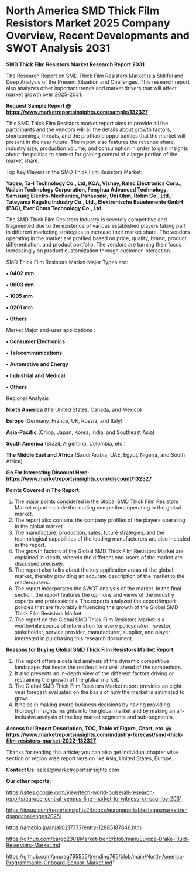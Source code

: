 # North America SMD Thick Film Resistors Market 2025 Company Overview, Recent Developments and SWOT Analysis 2031

<strong>SMD Thick Film Resistors Market Research Report 2031</strong>

The Research Report on SMD Thick Film Resistors Market is a Skillful and Deep Analysis of the Present Situation and Challenges. This research report also analyzes other important trends and market drivers that will affect market growth over 2025-2031.

<strong>Request Sample Report @ <a href=https://www.marketreportsinsights.com/sample/132327>https://www.marketreportsinsights.com/sample/132327</a></strong>

This SMD Thick Film Resistors market report aims to provide all the participants and the vendors will all the details about growth factors, shortcomings, threats, and the profitable opportunities that the market will present in the near future. The report also features the revenue share, industry size, production volume, and consumption in order to gain insights about the politics to contest for gaining control of a large portion of the market share.

Top Key Players in the SMD Thick Film Resistors Market:

<strong>Yageo, Ta-I Technology Co., Ltd, KOA, Vishay, Ralec Electronics Corp., Walsin Technology Corporation, Fenghua Advanced Technology, Samsung Electro-Mechanics, Panasonic, Uni Ohm, Rohm Co., Ltd., Tateyama Kagaku Industry Co., Ltd., Elektronische Bauelemente GmbH (EBG), Ever Ohms Technology Co., Ltd.</strong>

The SMD Thick Film Resistors Industry is severely competitive and fragmented due to the existence of various established players taking part in different marketing strategies to increase their market share. The vendors operating in the market are profiled based on price, quality, brand, product differentiation, and product portfolio. The vendors are turning their focus increasingly on product customization through customer interaction.

SMD Thick Film Resistors Market Major Types are:

<strong>• 0402 mm

• 0603 mm

• 1005 mm

• 0201 mm

• Others</strong>

Market Major end-user applications :

<strong>• Consumer Electronics

• Telecommunications

• Automotive and Energy

• Industrial and Medical

• Others</strong>

Regional Analysis

</u><strong><b>North America</b></strong> (the United States, Canada, and Mexico)

<strong><b>Europe </b></strong>(Germany, France, UK, Russia, and Italy)

<strong><b>Asia-Pacific</b></strong> (China, Japan, Korea, India, and Southeast Asia)

<strong><b>South America</b></strong> (Brazil, Argentina, Colombia, etc.)

<strong><b>The Middle East and Africa</b></strong> (Saudi Arabia, UAE, Egypt, Nigeria, and South Africa)

<strong>Go For Interesting Discount Here: <a href=https://www.marketreportsinsights.com/discount/132327>https://www.marketreportsinsights.com/discount/132327</a></strong>

<strong>Points Covered in The Report:</strong>
<ol>
  <li>The major points considered in the Global SMD Thick Film Resistors Market report include the leading competitors operating in the global market.</li>
  <li>The report also contains the company profiles of the players operating in the global market.</li>
  <li>The manufacture, production, sales, future strategies, and the technological capabilities of the leading manufacturers are also included in the report.</li>
  <li>The growth factors of the Global SMD Thick Film Resistors Market are explained in-depth, wherein the different end-users of the market are discussed precisely.</li>
  <li>The report also talks about the key application areas of the global market, thereby providing an accurate description of the market to the readers/users.</li>
  <li>The report incorporates the SWOT analysis of the market. In the final section, the report features the opinions and views of the industry experts and professionals. The experts analyzed the export/import policies that are favorably influencing the growth of the Global SMD Thick Film Resistors Market.</li>
  <li>The report on the Global SMD Thick Film Resistors Market is a worthwhile source of information for every policymaker, investor, stakeholder, service provider, manufacturer, supplier, and player interested in purchasing this research document.</li>
</ol>
<strong>Reasons for Buying Global SMD Thick Film Resistors Market Report:</strong>

<ol>
  <li>The report offers a detailed analysis of the dynamic competitive landscape that keeps the reader/client well ahead of the competitors.</li>
  <li>It also presents an in-depth view of the different factors driving or restraining the growth of the global market.</li>
  <li>The Global SMD Thick Film Resistors Market report provides an eight-year forecast evaluated on the basis of how the market is estimated to grow.</li>
  <li>It helps in making aware business decisions by having providing thorough insights insights into the global market and by making an all-inclusive analysis of the key market segments and sub-segments.</li>
</ol>
<strong>Access full Report Description, TOC, Table of Figure, Chart, etc. @ <a href=https://www.marketreportsinsights.com/industry-forecast/smd-thick-film-resistors-market-2022-132327>https://www.marketreportsinsights.com/industry-forecast/smd-thick-film-resistors-market-2022-132327</a></strong>


Thanks for reading this article; you can also get individual chapter wise section or region wise report version like Asia, United States, Europe.

<strong>Contact Us:</strong>
sales@marketreportsinsights.com

<strong>Our other reports:</strong>

<a href=https://sites.google.com/view/tech-world-pulse/all-research-reports/europe-central-venous-line-market-to-witness-xx-cagr-by-2031>https://sites.google.com/view/tech-world-pulse/all-research-reports/europe-central-venous-line-market-to-witness-xx-cagr-by-2031</a>

<a href=https://issuu.com/reportsinsights24/docs/europeportablestagesmarkettrendsandchallenges2025i>https://issuu.com/reportsinsights24/docs/europeportablestagesmarkettrendsandchallenges2025i</a>

<a href=https://ameblo.jp/anjali0217777/entry-12885187846.html>https://ameblo.jp/anjali0217777/entry-12885187846.html</a>

<a href=https://github.com/cargo2301/Market-trend/blob/main/Europe-Brake-Fluid-Reservoirs-Market.md>https://github.com/cargo2301/Market-trend/blob/main/Europe-Brake-Fluid-Reservoirs-Market.md</a>

<a href=https://github.com/anurag765555/trending765/blob/main/North-America-Programmable-Onboard-Sensor-Market.md>https://github.com/anurag765555/trending765/blob/main/North-America-Programmable-Onboard-Sensor-Market.md</a>"

